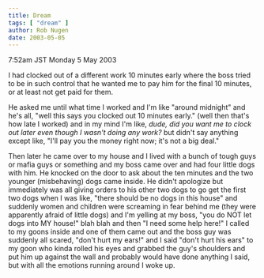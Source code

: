```yaml
---
title: Dream
tags: [ "dream" ]
author: Rob Nugen
date: 2003-05-05
---
```


<p class=date>7:52am JST Monday 5 May 2003</p>

<p class=dream>I had clocked out of a different work 10 minutes early
where the boss tried to be in such control that he wanted me to pay
him for the final 10 minutes, or at least not get paid for them.</p>

<p class=dream>He asked me until what time I worked and I'm like
"around midnight" and he's all, "well this says you clocked out 10
minutes early."  (well then that's how late I worked) and in my mind
I'm like, <em>dude, did you want me to clock out later even though I
wasn't doing any work?</em> but didn't say anything except like, "I'll
pay you the money right now; it's not a big deal."</p>

<p class=dream>Then later he came over to my house and I lived with a
bunch of tough guys or mafia guys or something and my boss came over
and had four little dogs with him.  He knocked on the door to ask
about the ten minutes and the two younger (misbehaving) dogs came
inside.  He didn't apologize but immediately was all giving orders to
his other two dogs to go get the first two dogs when I was like,
"there should be no dogs in this house" and suddenly women and
children were screaming in fear behind me (they were apparently afraid
of little dogs) and I'm yelling at my boss, "you do NOT let dogs into
MY house!" blah blah and then "I need some help here!" I called to my
goons inside and one of them came out and the boss guy was suddenly
all scared, "don't hurt my ears!" and I said "don't hurt his ears" to
my goon who kinda rolled his eyes and grabbed the guy's shoulders and
put him up against the wall and probably would have done anything I
said, but with all the emotions running around I woke up.</p>
